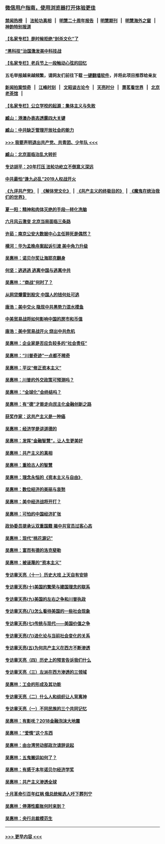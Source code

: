 ### [微信用户指南，使用浏览器打开体验更佳](https://github.com/gfw-breaker/banned-news1/blob/master/indexes/wechat-guide.md?t=0)
#### [禁闻热榜](热点新闻.md?t=0)  &nbsp;&nbsp;|&nbsp;&nbsp; [法轮功真相](https://github.com/gfw-breaker/truth/blob/master/README.md?t=0) &nbsp;&nbsp;|&nbsp;&nbsp; [明慧二十周年报告](https://github.com/gfw-breaker/mh-reports/blob/master/README.md?t=0) &nbsp;&nbsp;|&nbsp;&nbsp;[明慧期刊](https://github.com/gfw-breaker/mh-qikan) &nbsp;&nbsp;|&nbsp;&nbsp; [明慧海外之窗](https://github.com/gfw-breaker/mh-news/blob/master/README.md?t=0) &nbsp;&nbsp;|&nbsp;&nbsp; [神韵特别报道](https://github.com/gfw-breaker/mh-news/blob/master/shenyun.md?t=0)
#### [【名家专栏】是时候拒绝“封杀文化”了](../pages/nsc423/n11814093.md?t=02140733) 
#### [“黑科技”治国激发美中科技战](../pages/nsc423/n11638056.md?t=02140733) 
#### [【名家专栏】老兵节上一段触动心弦的回忆](../pages/nsc423/n11646016.md?t=02140733) 
#### 五毛举报越来越频繁，请网友们前往下载 [一键翻墙软件](https://github.com/gfw-breaker/ssr-accounts)，并将此项目推荐给亲友
#### [新闻拍案惊奇](https://github.com/gfw-breaker/banned-news1/blob/master/pages/link4.md) &nbsp;&nbsp;|&nbsp;&nbsp; [江峰时刻](https://github.com/gfw-breaker/banned-news1/blob/master/pages/link4.md) &nbsp;&nbsp;|&nbsp;&nbsp; [文昭谈古论今](https://github.com/gfw-breaker/banned-news1/blob/master/pages/link4.md) &nbsp;&nbsp;|&nbsp;&nbsp; [天亮时分](https://github.com/gfw-breaker/banned-news1/blob/master/pages/link4.md) &nbsp;&nbsp;|&nbsp;&nbsp; [萧茗看世界](https://github.com/gfw-breaker/banned-news1/blob/master/pages/link4.md) &nbsp;&nbsp;|&nbsp;&nbsp; [北京老茶馆](https://github.com/gfw-breaker/banned-news1/blob/master/pages/link4.md) &nbsp;&nbsp;|&nbsp;&nbsp; 
#### [【名家专栏】公立学校的起源：集体主义与失败](../pages/nsc423/n11601833.md?t=02140733) 
#### [臧山：港澳办表态透露四大关键](../pages/nsc423/n11421628.md?t=02140733) 
#### [臧山：中共缺乏管理开放社会的能力](../pages/nsc423/n11407457.md?t=02140733) 
#### [>>> 我要声明退出共产党、共青团、少年队 <<<](https://github.com/begood0513/goodnews/blob/master/quit/letter.md) 
#### [臧山：北京面临治乱大转折](../pages/nsc423/n11406895.md?t=02140733) 
#### [专访胡平：20年打压 法轮功屹立不倒意义深远](../pages/nsc423/n11398800.md?t=02140733) 
#### [中共最怕“逢九必乱”2019人权战开火](../pages/nsc423/n11385248.md?t=02140733) 
#### [《九评共产党》](https://github.com/begood0513/9ping.md/blob/master/README.md) &nbsp;|&nbsp; [《解体党文化》](../../../../jtdwh.md/blob/master/README.md)  &nbsp;|&nbsp; [《共产主义的终极目的》](../../../../gczydzjmd.md/blob/master/README.md) &nbsp;|&nbsp; [《魔鬼在统治我们的世界》](../../../../mgztzwmdsj.md/blob/master/README.md) 
#### [夏一阳：精神和肉体灭绝的手段—转化洗脑](../pages/nsc423/n11368250.md?t=02140733) 
#### [六月风云激变 北京当局面临三条路](../pages/nsc423/n11313668.md?t=02140733) 
#### [许茹：南京公安大数据中心主任猝死是偶然？](../pages/nsc423/n11064744.md?t=02140733) 
#### [横河：华为孟晚舟案起诉引渡 美中角力升级](../pages/nsc423/n11027230.md?t=02140733) 
#### [吴惠林：诺贝尔奖让海耶克翻身](../pages/nsc423/n10890049.md?t=02140733) 
#### [何坚：逃逃逃 逃离中国与逃离中共](../pages/nsc423/n10592891.md?t=02140733) 
#### [吴惠林：“商战”何时了？](../pages/nsc423/n10573558.md?t=02140733) 
#### [从网贷爆雷到股灾 中国人的钱何处可逃](../pages/nsc423/n10572800.md?t=02140733) 
#### [唐浩：美中交火 隐现中共黑势力混水摸鱼](../pages/nsc423/n10544040.md?t=02140733) 
#### [中美贸易战将如何影响中国的房市和币值](../pages/nsc423/n10543697.md?t=02140733) 
#### [唐浩：美中贸易战开火 烧出中共危机](../pages/nsc423/n10540126.md?t=02140733) 
#### [吴惠林：企业家是否应负较多的“社会责任”](../pages/nsc423/n10535022.md?t=02140733) 
#### [吴惠林：“川普奇迹”一点都不稀奇](../pages/nsc423/n10512808.md?t=02140733) 
#### [吴惠林：平议“修正资本主义”](../pages/nsc423/n10495724.md?t=02140733) 
#### [吴惠林：川普的外交政策可预测吗？](../pages/nsc423/n10462387.md?t=02140733) 
#### [吴惠林：“全球化”会终结吗？](../pages/nsc423/n10452838.md?t=02140733) 
#### [吴惠林：有“德”才能走向民主化金融创新之路](../pages/nsc423/n10432292.md?t=02140733) 
#### [获奖作家：这共产主义是一种癌](../pages/nsc423/n10431541.md?t=02140733) 
#### [吴惠林：经济学是讲道德的](../pages/nsc423/n10398014.md?t=02140733) 
#### [吴惠林：发挥“金融智慧”，让人生更美好](../pages/nsc423/n10375019.md?t=02140733) 
#### [吴惠林：共产主义的真相](../pages/nsc423/n10351394.md?t=02140733) 
#### [吴惠林：重拾古人的智慧](../pages/nsc423/n10337691.md?t=02140733) 
#### [吴惠林：理念永恒的《资本主义与自由》](../pages/nsc423/n10316274.md?t=02140733) 
#### [吴惠林：数位经济的美丽与哀愁](../pages/nsc423/n10292946.md?t=02140733) 
#### [吴惠林：美中经济战将开打？](../pages/nsc423/n10258825.md?t=02140733) 
#### [吴惠林：可怕的中国经济扩张](../pages/nsc423/n10219147.md?t=02140733) 
#### [政协委员提承认双重国籍 揭中共官员过客心态](../pages/nsc423/n10208809.md?t=02140733) 
#### [吴惠林：现代“桃花源记”](../pages/nsc423/n10185234.md?t=02140733) 
#### [吴惠林：富而有德的洛克斐勒](../pages/nsc423/n10142264.md?t=02140733) 
#### [吴惠林：被诬蔑的“资本主义”](../pages/nsc423/n10124816.md?t=02140733) 
#### [专访章天亮（十一）历史大戏 上天自有安排](../pages/nsc423/n10094905.md?t=02140733) 
#### [专访章天亮(十)美国的繁荣与建国理念的联系](../pages/nsc423/n10094899.md?t=02140733) 
#### [专访章天亮(九)美国的左右之争和川普执政](../pages/nsc423/n10094889.md?t=02140733) 
#### [专访章天亮(八)怎么看待美国的一些社会现象](../pages/nsc423/n10094857.md?t=02140733) 
#### [专访章天亮(七)传统与现代——美国价值之争](../pages/nsc423/n10093140.md?t=02140733) 
#### [专访章天亮(六)进化论与当前社会变化的关系](../pages/nsc423/n10092036.md?t=02140733) 
#### [专访章天亮(五)为何共产主义在西方不断渗透](../pages/nsc423/n10083620.md?t=02140733) 
#### [专访章天亮（四）历史上的预言告诉我们什么](../pages/nsc423/n10083606.md?t=02140733) 
#### [专访章天亮（三）左派在西方渗透的三领域](../pages/nsc423/n10081115.md?t=02140733) 
#### [吴惠林：工会的形成及其功能](../pages/nsc423/n10080633.md?t=02140733) 
#### [专访章天亮（二）什么人和组织让人背离神](../pages/nsc423/n10076637.md?t=02140733) 
#### [专访章天亮（一）不同民族的三个共同记忆](../pages/nsc423/n10074188.md?t=02140733) 
#### [吴惠林：有影呒？2018金融泡沫大地震](../pages/nsc423/n10040534.md?t=02140733) 
#### [吴惠林：“爱情”这个东西](../pages/nsc423/n10019423.md?t=02140733) 
#### [吴惠林：由台湾劳动部政次请辞说起](../pages/nsc423/n9979679.md?t=02140733) 
#### [吴惠林：五鬼搬运如何了？](../pages/nsc423/n9925338.md?t=02140733) 
#### [吴惠林：有感于本年诺贝尔经济学奖](../pages/nsc423/n9871883.md?t=02140733) 
#### [吴惠林：共产主义渗透全球](../pages/nsc423/n9812748.md?t=02140733) 
#### [十月革命引百年红祸 俄总统候选人吁下葬列宁](../pages/nsc423/n9810182.md?t=02140733) 
#### [吴惠林：停滞性膨胀何时来到？](../pages/nsc423/n9764136.md?t=02140733) 
#### [吴惠林：央行总裁模范生](../pages/nsc423/n9728134.md?t=02140733) 

----
#### [ >>> 更早内容 <<< ](../indexes/nsc423-earlier.md)
